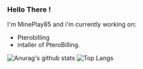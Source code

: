 ### Hello There !

I'm MinePlay85 and i'm currently working on:
- Pterobilling
- intaller of PteroBilling.

![Anurag's github stats](https://github-readme-stats.vercel.app/api?username=MinePlay85&show_icons=true&theme=dark)
![Top Langs](https://github-readme-stats.vercel.app/api/top-langs/?username=MinePlay85&layout=compact&show_icons=true&theme=dark)
